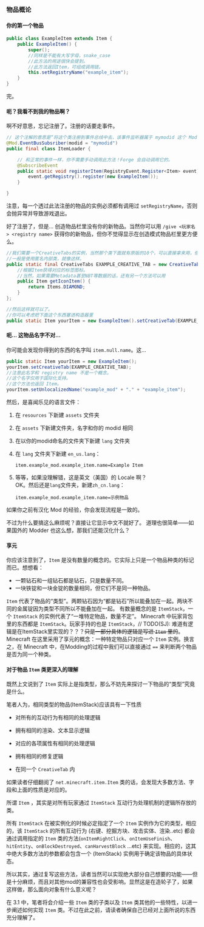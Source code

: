 ### 物品概论

#### 你的第一个物品

````java
public class ExampleItem extends Item {
    public ExampleItem() {
        super();
        //同样是不能有大写字母，snake_case
        //此方法的用途很快会提到。
        //此方法返回Item，可组成调用链。
        this.setRegistryName("example_item");
    }
}
````

完。

#### 呃？我看不到我的物品啊？

啊不好意思，忘记注册了。注册的话要走事件。

````java
// 这个注解的意思是“将这个类注册到事件总线中去，该事件监听器属于 mymodid 这个 Mod”
@Mod.EventBusSubsriber(modid = "mymodid")
public final class ItemLoader {

    // 和正常的事件一样，你不需要手动调用此方法！Forge 会自动调用它的。
    @SubscribeEvent
    public static void registerItem(RegistryEvent.Register<Item> event) {
        event.getRegistry().register(new ExampleItem());
    }

}
````

注意，每一个透过此法注册的物品的实例必须都有调用过 `setRegistryName`，否则会抛异常并导致游戏退出。

好了注册了，但是... 创造物品栏里没有你的新物品。当然你可以用 `/give <玩家名> <registry name>` 获得你的新物品，但你不觉得显示在创造模式物品栏里更方便么。

````java
//我们需要一个CreativeTabs的实例，当然那个类下面就有原版的10个，可以直接拿来用，但是你不觉得有一个自己的更方便嘛...
//一般是使用匿名内部类，就像这样。
public static final CreativeTabs EXAMPLE_CREATIVE_TAB = new CreativeTabs("example_tab") {
    //根据Item获得对应的标签图标。
    //当然，如果需要Metadata甚至NBT等数据的话，还有另一个方法可以用
    public Item getIconItem() {
        return Items.DIAMOND;
    }
};

//然后这样就可以了。
//你可以考虑把下面这个东西塞进构造器里
public static Item yourItem = new ExampleItem().setCreativeTab(EXAMPLE_CREATIVE_TAB);
````

#### 呃... 这物品名字不对...

你可能会发现你得到的东西的名字叫 `item.null.name`。这...

````java
public static Item yourItem = new ExampleItem();
yourItem.setCreativeTab(EXAMPLE_CREATIVE_TAB);
//注意此名字和 registry name 不是一个概念。
//这个名字仅用于国际化支持。
//这个方法也返回 Item。
yourItem.setUnlocalizedName("example_mod" + "." + "example_item");
````

然后，是喜闻乐见的语言文件：

 1. 在 `resources` 下新建 `assets` 文件夹
 2. 在 `assets` 下新建文件夹，名字和你的 modid 相同
 3. 在以你的modid命名的文件夹下新建 `lang` 文件夹
 4. 在 `lang` 文件夹下新建 `en_us.lang`： 

    ````
    item.example_mod.example_item.name=Example Item
    ````

 5. 等等，如果没理解错，这是英文（美国）的 Locale 啊？  
    OK。然后还是`lang`文件夹，新建`zh_cn.lang`：  

    ````
    item.example_mod.example_item.name=示例物品
    ````

如果你之前有汉化 Mod 的经验，你会发现流程是一致的。

不过为什么要搞这么麻烦呢？直接让它显示中文不就好了。
道理也很简单——如果国外的 Modder 也这么想，那我们还能汉化什么？

#### 享元

你应该注意到了，`Item` 是没有数量的概念的。它实际上只是一个物品种类的标记而已。想想看：

* 一颗钻石和一组钻石都是钻石，只是数量不同。
* 一块铁锭和一块金锭的数量相同，但它们不是同一种物品。

`Item` 代表了物品的“类型”。两颗钻石因为“都是钻石”所以能叠加在一起。两块不同的金属锭因为类型不同所以不能叠加在一起。
有数量概念的是 `ItemStack`，一个 `ItemStack` 的实例代表了“一堆特定物品，数量不定”。
Minecraft 中玩家背包里的东西都是 `ItemStack`。玩家手持的也是 `ItemStack`，// TODO(SJ): 难道有逻辑是在ItemStack里实现的？？？~~只是一部分具体的逻辑是写进 `Item` 里的~~。Minecraft 在这里采用了享元的概念：一种特定物品只对应一个 `Item` 实例。换言之，在 Minecraft 中，在Modding的过程中我们可以直接通过 `==` 来判断两个物品是否为同一个种类。

#### 对于物品 `Item` 类更深入的理解

既然上文说到了 `Item` 实际上是指类型，那么不妨先来探讨一下物品的“类型”究竟是什么。

笔者人为，相同类型的物品(ItemStack)应该具有一下性质

* 对所有的互动行为有相同的处理逻辑

* 拥有相同的渲染、文本显示逻辑

* 对应的各项属性有相同的处理逻辑

* 拥有相同的修复逻辑

* 在同一个 `CreativeTab` 内

如果读者仔细翻阅了 `net.minecraft.item.Item` 类的话，会发现大多数方法、字段和上面的性质是对应的。

所谓 `Item` ，其实是对所有玩家通过 `ItemStack` 互动行为处理机制的逻辑所存放的类。

所有 `ItemStack` 在被实例化的时候必定指定了一个 `Item` 实例作为它的类型，相应的，该 `ItemStack` 的所有互动行为 (右键、挖掘方块、攻击实体、渲染..etc) 都会通过调用指定的 `Item` 类的方法(`onItemRightClick`、`onItemUseFinish`、`hitEntity`、`onBlockDestroyed`、`canHarvestBlock` ...etc) 来实现。相应的，这其中绝大多数方法的参数都会包含一个 (ItemStack) 实例用于确定该物品的具体状态。

所以其实，通过复写这些方法，读者当然可以实现绝大部分自己想要的功能——但是十分麻烦，而且对其他mod的兼容性也会受影响。显然这是在造轮子了，如果这样做，那么面向对象有什么意义呢？

在 3.1 中，笔者将会介绍一些 `Item` 类的子类以及 `Item` 类其他的一些特性，以进一步阐述如何实现 `Item` 类。不过在此之前，请读者确保自己已经对上面所说的东西充分理解了。